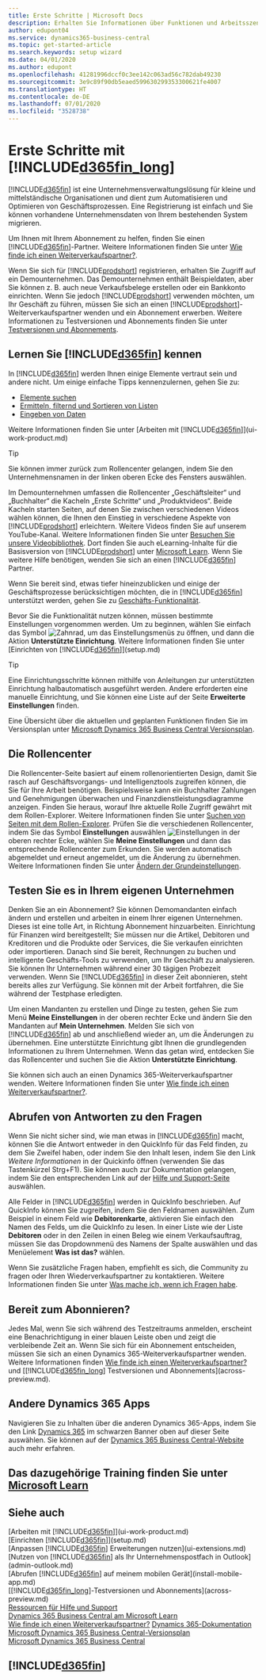 ```yaml
---
title: Erste Schritte | Microsoft Docs
description: Erhalten Sie Informationen über Funktionen und Arbeitsszenarien in Business Central, einer Unternehmensverwaltungslösung für kleine und mittelständische Organisationen.
author: edupont04
ms.service: dynamics365-business-central
ms.topic: get-started-article
ms.search.keywords: setup wizard
ms.date: 04/01/2020
ms.author: edupont
ms.openlocfilehash: 41281996dccf0c3ee142c063ad56c782dab49230
ms.sourcegitcommit: 3e9c89f90db5eaed599630299353300621fe4007
ms.translationtype: HT
ms.contentlocale: de-DE
ms.lasthandoff: 07/01/2020
ms.locfileid: "3528738"
---
```

# <a name="getting-started-with-d365fin_long"></a>Erste Schritte mit [!INCLUDE[d365fin_long](includes/d365fin_long_md.md)]
[!INCLUDE[d365fin](includes/d365fin_md.md)] ist eine Unternehmensverwaltungslösung für kleine und mittelständische Organisationen und dient zum Automatisieren und Optimieren von Geschäftsprozessen. Eine Registrierung ist einfach und Sie können vorhandene Unternehmensdaten von Ihrem bestehenden System migrieren.  

Um Ihnen mit Ihrem Abonnement zu helfen, finden Sie einen [!INCLUDE[d365fin](includes/d365fin_md.md)]-Partner. Weitere Informationen finden Sie unter [Wie finde ich einen Weiterverkaufspartner?](across-faq.md#findpartner).  

Wenn Sie sich für [!INCLUDE[prodshort](includes/prodshort.md)] registrieren, erhalten Sie Zugriff auf ein Demounternehmen. Das Demounternehmen enthält Beispieldaten, aber Sie können z. B. auch neue Verkaufsbelege erstellen oder ein Bankkonto einrichten. Wenn Sie jedoch [!INCLUDE[prodshort](includes/prodshort.md)] verwenden möchten, um Ihr Geschäft zu führen, müssen Sie sich an einen [!INCLUDE[prodshort](includes/prodshort.md)]-Weiterverkaufspartner wenden und ein Abonnement erwerben. Weitere Informationen zu Testversionen und Abonnements finden Sie unter [Testversionen und Abonnements](across-preview.md).  

## <a name="get-to-know-d365fin"></a>Lernen Sie [!INCLUDE[d365fin](includes/d365fin_md.md)] kennen

In [!INCLUDE[d365fin](includes/d365fin_md.md)] werden Ihnen einige Elemente vertraut sein und andere nicht. Um einige einfache Tipps kennenzulernen, gehen Sie zu:  

* [Elemente suchen](ui-search.md)  
* [Ermitteln, filternd und Sortieren von Listen](ui-enter-criteria-filters.md)  
* [Eingeben von Daten](ui-enter-data.md)  

Weitere Informationen finden Sie unter [Arbeiten mit [!INCLUDE[d365fin](includes/d365fin_md.md)]](ui-work-product.md)  

> [!TIP]  
> Sie können immer zurück zum Rollencenter gelangen, indem Sie den Unternehmensnamen in der linken oberen Ecke des Fensters auswählen.

Im Demounternehmen umfassen die Rollencenter „Geschäftsleiter“ und „Buchhalter“ die Kacheln „Erste Schritte“ und „Produktvideos“. Beide Kacheln starten Seiten, auf denen Sie zwischen verschiedenen Videos wählen können, die Ihnen den Einstieg in verschiedene Aspekte von [!INCLUDE[prodshort](includes/prodshort.md)] erleichtern. Weitere Videos finden Sie auf unserem YouTube-Kanal. Weitere Informationen finden Sie unter [Besuchen Sie unsere Videobibliothek](across-videos.md). Dort finden Sie auch eLearning-Inhalte für die Basisversion von [!INCLUDE[prodshort](includes/prodshort.md)] unter [Microsoft Learn](/learn/browse/?products=dynamics-business-central). Wenn Sie weitere Hilfe benötigen, wenden Sie sich an einen [!INCLUDE[d365fin](includes/d365fin_md.md)] Partner.  

Wenn Sie bereit sind, etwas tiefer hineinzublicken und einige der Geschäftsprozesse berücksichtigen möchten, die in [!INCLUDE[d365fin](includes/d365fin_md.md)] unterstützt werden, gehen Sie zu [Geschäfts-Funktionalität](across-business-functionality.md).

Bevor Sie die Funktionalität nutzen können, müssen bestimmte Einstellungen vorgenommen werden. Um zu beginnen, wählen Sie einfach das Symbol ![Zahnrad, um das Einstellungsmenüs zu öffnen](media/ui-experience/settings_icon_small.png), und dann die Aktion **Unterstützte Einrichtung**. Weitere Informationen finden Sie unter [Einrichten von [!INCLUDE[d365fin](includes/d365fin_md.md)]](setup.md)  

> [!TIP]
> Eine Einrichtungsschritte können mithilfe von Anleitungen zur unterstützten Einrichtung halbautomatisch ausgeführt werden. Andere erforderten eine manuelle Einrichtung, und Sie können eine Liste auf der Seite **Erweiterte Einstellungen** finden.

<!--Some Role Center pages provide a **Setup and Extensions** button. Here you have access to a list of assisted setup guides that can help you get started by setting selected areas up quickly. If an area is not covered by an assisted setup, choose the **Manual Setup** action to access setup pages where you can fill in setup fields for all areas manually. For more information, see also [Setting Up [!INCLUDE[d365fin](includes/d365fin_md.md)]](setup.md).  

> [!NOTE]
> The list of setup guides, extensions, and services that are available differ depending on the user experience you choose for your company. The **Essential** experience gives access to fewer than the **Premium** experience does. The first time you sign in, you use the Essential experience. For more information, see [Change Which Features are Displayed](ui-experiences.md).  -->

Eine Übersicht über die aktuellen und geplanten Funktionen finden Sie im Versionsplan unter [Microsoft Dynamics 365 Business Central Versionsplan](https://go.microsoft.com/fwlink/?linkid=2047422).  

## <a name="the-role-centers"></a>Die Rollencenter
Die Rollencenter-Seite basiert auf einem rollenorientierten Design, damit Sie rasch auf Geschäftsvorgangs- und Intelligenztools zugreifen können, die Sie für Ihre Arbeit benötigen. Beispielsweise kann ein Buchhalter Zahlungen und Genehmigungen überwachen und Finanzdienstleistungsdiagramme anzeigen. Finden Sie heraus, worauf Ihre aktuelle Rolle Zugriff gewährt mit dem Rollen-Explorer. Weitere Informationen finden Sie unter [Suchen von Seiten mit dem Rollen-Explorer](ui-role-explorer.md). Prüfen Sie die verschiedenen Rollencenter, indem Sie das Symbol **Einstellungen** auswählen ![Einstellungen](media/ui-experience/settings_icon_small.png "Einstellungssymbol für Rollencenter") in der oberen rechter Ecke, wählen Sie **Meine Einstellungen** und dann das entsprechende Rollencenter zum Erkunden. Sie werden automatisch abgemeldet und erneut angemeldet, um die Änderung zu übernehmen. Weitere Informationen finden Sie unter [Ändern der Grundeinstellungen](ui-change-basic-settings.md).  

## <a name="trying-things-out-in-your-own-company"></a>Testen Sie es in Ihrem eigenen Unternehmen
Denken Sie an ein Abonnement? Sie können Demomandanten einfach ändern und erstellen und arbeiten in einem Ihrer eigenen Unternehmen. Dieses ist eine tolle Art, in Richtung Abonnement hinzuarbeiten. Einrichtung für Finanzen wird bereitgestellt; Sie müssen nur die Artikel, Debitoren und Kreditoren und die Produkte oder Services, die Sie verkaufen einrichten oder importieren. Danach sind Sie bereit, Rechnungen zu buchen und intelligente Geschäfts-Tools zu verwenden, um Ihr Geschäft zu analysieren. Sie können Ihr Unternehmen während einer 30 tägigen Probezeit verwenden. Wenn Sie [!INCLUDE[d365fin](includes/d365fin_md.md)] in dieser Zeit abonnieren, steht bereits alles zur Verfügung. Sie können mit der Arbeit fortfahren, die Sie während der Testphase erledigten.  

Um einen Mandanten zu erstellen und Dinge zu testen, gehen Sie zum Menü **Meine Einstellungen** in der oberen rechter Ecke und ändern Sie den Mandanten auf **Mein Unternehmen**. Melden Sie sich von [!INCLUDE[d365fin](includes/d365fin_md.md)] ab und anschließend wieder an, um die Änderungen zu übernehmen. Eine unterstützte Einrichtung gibt Ihnen die grundlegenden Informationen zu Ihrem Unternehmen. Wenn das getan wird, entdecken Sie das Rollencenter und suchen Sie die Aktion **Unterstützte Einrichtung**.  

Sie können sich auch an einen Dynamics 365-Weiterverkaufspartner wenden. Weitere Informationen finden Sie unter [Wie finde ich einen Weiterverkaufspartner?](across-faq.md#findpartner).  

## <a name="getting-answers-to-questions"></a>Abrufen von Antworten zu den Fragen

Wenn Sie nicht sicher sind, wie man etwas in [!INCLUDE[d365fin](includes/d365fin_md.md)] macht, können Sie die Antwort entweder in den QuickInfo für das Feld finden, zu dem Sie Zweifel haben, oder indem Sie den Inhalt lesen, indem Sie den Link *Weitere Informationen* in der Quickinfo öffnen (verwenden Sie das Tastenkürzel Strg+F1). Sie können auch zur Dokumentation gelangen, indem Sie den entsprechenden Link auf der [Hilfe und Support-Seite](product-help-and-support.md) auswählen.  

Alle Felder in [!INCLUDE[d365fin](includes/d365fin_md.md)] werden in QuickInfo beschrieben. Auf QuickInfo können Sie zugreifen, indem Sie den Feldnamen auswählen. Zum Beispiel in einem Feld wie **Debitorenkarte**, aktivieren Sie einfach den Namen des Felds, um die QuickInfo zu lesen. In einer Liste wie der Liste **Debitoren** oder in den Zeilen in einen Beleg wie einem Verkaufsauftrag, müssen Sie das Dropdownmenü des Namens der Spalte auswählen und das Menüelement **Was ist das?** wählen.  

Wenn Sie zusätzliche Fragen haben, empfiehlt es sich, die Community zu fragen oder Ihren Wiederverkaufspartner zu kontaktieren. Weitere Informationen finden Sie unter [Was mache ich, wenn ich Fragen habe](across-faq.md#where-do-i-go-if-i-have-questions).  

## <a name="ready-to-subscribe"></a>Bereit zum Abonnieren?

Jedes Mal, wenn Sie sich während des Testzeitraums anmelden, erscheint eine Benachrichtigung in einer blauen Leiste oben und zeigt die verbleibende Zeit an. Wenn Sie sich für ein Abonnement entscheiden, müssen Sie sich an einen Dynamics 365-Weiterverkaufspartner wenden. Weitere Informationen finden [Wie finde ich einen Weiterverkaufspartner?](across-faq.md#findpartner) und [[!INCLUDE[d365fin_long](includes/d365fin_long_md.md)] Testversionen und Abonnements](across-preview.md).  

## <a name="other-dynamics-365-apps"></a>Andere Dynamics 365 Apps
Navigieren Sie zu Inhalten über die anderen Dynamics 365-Apps, indem Sie den Link [Dynamics 365](/dynamics365/) im schwarzen Banner oben auf dieser Seite auswählen. Sie können auf der [Dynamics 365 Business Central-Website](https://dynamics.microsoft.com/business-central/overview/) auch mehr erfahren.  

<!--COMMENTINGOUTTOREDUCENOISEIf you are an accountant, you can sign up for [!INCLUDE[d365acc_long](includes/d365acc_long_md.md)] and have seamless integration with [!INCLUDE[d365fin](includes/d365fin_md.md)]. For more information, see [Welcome to Dynamics 365 — Accountant Hub](/dynamics365/accountants/index).-->

## <a name="see-related-training-at-microsoft-learn"></a>Das dazugehörige Training finden Sie unter [Microsoft Learn](/learn/paths/get-started-dynamics-365-business-central/)

## <a name="see-also"></a>Siehe auch

[Arbeiten mit [!INCLUDE[d365fin](includes/d365fin_md.md)]](ui-work-product.md)  
[Einrichten [!INCLUDE[d365fin](includes/d365fin_md.md)]](setup.md)  
[Anpassen [!INCLUDE[d365fin](includes/d365fin_md.md)] Erweiterungen nutzen](ui-extensions.md)  
[Nutzen von [!INCLUDE[d365fin](includes/d365fin_md.md)] als Ihr Unternehmenspostfach in Outlook](admin-outlook.md)  
[Abrufen [!INCLUDE[d365fin](includes/d365fin_md.md)] auf meinem mobilen Gerät](install-mobile-app.md)  
[[!INCLUDE[d365fin_long](includes/d365fin_long_md.md)]-Testversionen und Abonnements](across-preview.md)  
[Ressourcen für Hilfe und Support](product-help-and-support.md)  
[Dynamics 365 Business Central am Microsoft Learn](/learn/browse/?products=dynamics-business-central)  
[Wie finde ich einen Weiterverkaufspartner?](across-faq.md#findpartner)
[Dynamics 365-Dokumentation](/dynamics365/)  
[Microsoft Dynamics 365 Business Central-Versionsplan](https://go.microsoft.com/fwlink/?linkid=2047422)  
[Microsoft Dynamics 365 Business Central](https://go.microsoft.com/fwlink/?linkid=828707)  

## [!INCLUDE[d365fin](includes/free_trial_md.md)]
